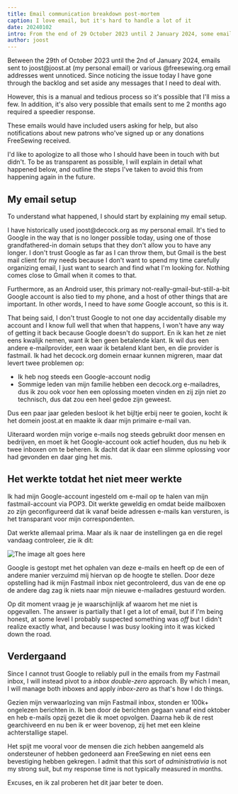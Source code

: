 ```yaml
---
title: Email communication breakdown post-mortem
caption: I love email, but it's hard to handle a lot of it
date: 20240102
intro: From the end of 29 October 2023 until 2 January 2024, some emails sent to me fell between the cracks
author: joost
---
```


Between the 29th of October 2023 until the 2nd of January 2024, emails sent to joost\@joost.at (my personal email) or various @freesewing.org email addresses went unnoticed. Since noticing the issue today I have gone through the backlog and set aside any messages that I need to deal with.

However, this is a manual and tedious process so it's possible that I'll miss a few. In addition, it's also very possible that emails sent to me 2 months ago required a speedier response.

These emails would have included users asking for help, but also notifications about new patrons who've signed up or any donations FreeSewing received.

I'd like to apologize to all those who I should have been in touch with but didn't. To be as transparent as possible, I will explain in detail what happened below, and outline the steps I've taken to avoid this from happening again in the future.

## My email setup

To understand what happened, I should start by explaining my email setup.

I have historically used joost\@decock.org as my personal email. It's tied to Google in the way that is no longer possible today, using one of those grandfathered-in domain setups that they don't allow you to have any longer.
I don't trust Google as far as I can throw them, but Gmail is the best mail client for my needs because I don't want to spend my time carefully organizing email, I just want to search and find what I'm looking for. Nothing comes close to Gmail when it comes to that.

Furthermore, as an Android user, this primary not-really-gmail-but-still-a-bit Google account is also tied to my phone, and a host of other things that are important. In other words, I need to have _some_ Google account, so this is it.

That being said, I don't trust Google to not one day accidentally disable my account and I know full well that when that happens, I won't have any way of getting it back because Google doesn't do support. En ik kan het ze niet eens kwalijk nemen, want ik ben geen betalende klant.
Ik wil dus een andere e-mailprovider, een waar ik betalend klant ben, en die provider is fastmail. Ik had het decock.org domein ernaar kunnen migreren, maar dat levert twee problemen op:

- Ik heb nog steeds een Google-account nodig
- Sommige leden van mijn familie hebben een decock.org e-mailadres, dus ik zou ook voor hen een oplossing moeten vinden en zij zijn niet zo technisch, dus dat zou een heel gedoe zijn geweest.

Dus een paar jaar geleden besloot ik het bijltje erbij neer te gooien, kocht ik het domein joost.at en maakte ik daar mijn primaire e-mail van.

Uiteraard worden mijn vorige e-mails nog steeds gebruikt door mensen en bedrijven, en moet ik het Google-account ook actief houden, dus nu heb ik twee inboxen om te beheren. Ik dacht dat ik daar een slimme oplossing voor had gevonden en daar ging het mis.

## Het werkte totdat het niet meer werkte

Ik had mijn Google-account ingesteld om e-mail op te halen van mijn fastmail-account via POP3. Dit werkte geweldig en omdat beide mailboxen zo zijn geconfigureerd dat ik vanaf beide adressen e-mails kan versturen, is het transparant voor mijn correspondenten.

Dat werkte allemaal prima. Maar als ik naar de instellingen ga en die regel vandaag controleer, zie ik dit:

![The image alt goes here](https://imagedelivery.net/ouSuR9yY1bHt-fuAokSA5Q/blog-email-breakdown-post-mortem-1/public "An error message saying that emails have not been imported since 29 October 2023")

Google is gestopt met het ophalen van deze e-mails en heeft op de een of andere manier verzuimd mij hiervan op de hoogte te stellen.
Door deze opstelling had ik mijn Fastmail inbox niet gecontroleerd, dus van de ene op de andere dag zag ik niets naar mijn nieuwe e-mailadres gestuurd worden.

Op dit moment vraag je je waarschijnlijk af waarom het me niet is opgevallen. The answer is partially that I get a lot of email, but if I'm being honest, at some level I probably suspected something was _off_ but I didn't realize exactly what, and because I was busy looking into it was kicked down the road.

## Verdergaand

Since I cannot trust Google to reliably pull in the emails from my Fastmail inbox, I will instead pivot to a _inbox double-zero_ approach. By which I mean, I will manage both inboxes and apply _inbox-zero_ as that's how I do things.

Gezien mijn verwaarlozing van mijn Fastmail inbox, stonden er 100k+ ongelezen berichten in. Ik ben door de berichten gegaan vanaf eind oktober en heb e-mails opzij gezet die ik moet opvolgen. Daarna heb ik de rest gearchiveerd en nu ben ik er weer bovenop, zij het met een kleine achterstallige stapel.

Het spijt me vooral voor de mensen die zich hebben aangemeld als ondersteuner of hebben gedoneerd aan FreeSewing en niet eens een bevestiging hebben gekregen. I admit that this sort of _administrativia_ is not my strong suit, but my response time is not typically measured in months.

Excuses, en ik zal proberen het dit jaar beter te doen.
